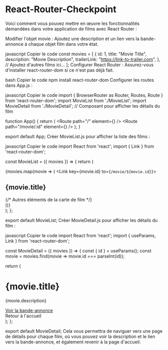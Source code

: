 # React-Router-Checkpoint


Voici comment vous pouvez mettre en œuvre les fonctionnalités demandées dans votre application de films avec React Router :

Modifier l'objet movie : Ajoutez une description et un lien vers la bande-annonce à chaque objet film dans votre état.

javascript
Copier le code
const movies = [
  {
    id: 1,
    title: "Movie Title",
    description: "Movie Description",
    trailerLink: "https://link-to-trailer.com",
  },
  // Ajoutez d'autres films ici...
];
Configurer React Router : Assurez-vous d'installer react-router-dom si ce n'est pas déjà fait.

bash
Copier le code
npm install react-router-dom
Configurer les routes dans App.js :

javascript
Copier le code
import { BrowserRouter as Router, Routes, Route } from 'react-router-dom';
import MovieList from './MovieList';
import MovieDetail from './MovieDetail'; // Composant pour afficher les détails du film

function App() {
  return (
    <Router>
      <Routes>
        <Route path="/" element={<MovieList />} />
        <Route path="/movie/:id" element={<MovieDetail />} />
      </Routes>
    </Router>
  );
}

export default App;
Créer MovieList.js pour afficher la liste des films :

javascript
Copier le code
import React from 'react';
import { Link } from 'react-router-dom';

const MovieList = ({ movies }) => {
  return (
    <div>
      {movies.map(movie => (
        <Link key={movie.id} to={`/movie/${movie.id}`}>
          <div className="movie-card">
            <h2>{movie.title}</h2>
            {/* Autres éléments de la carte de film */}
          </div>
        </Link>
      ))}
    </div>
  );
};

export default MovieList;
Créer MovieDetail.js pour afficher les détails du film :

javascript
Copier le code
import React from 'react';
import { useParams, Link } from 'react-router-dom';

const MovieDetail = ({ movies }) => {
  const { id } = useParams();
  const movie = movies.find(movie => movie.id === parseInt(id));

  return (
    <div>
      <h1>{movie.title}</h1>
      <p>{movie.description}</p>
      <a href={movie.trailerLink} target="_blank" rel="noopener noreferrer">Voir la bande-annonce</a>
      <br />
      <Link to="/">Retour à l'accueil</Link>
    </div>
  );
};

export default MovieDetail;
Cela vous permettra de naviguer vers une page de détails pour chaque film, où vous pouvez voir la description et le lien vers la bande-annonce, et également revenir à la page d'accueil.
